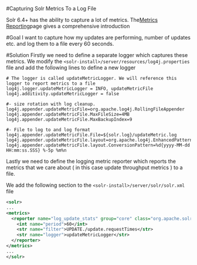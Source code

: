 #Capturing Solr Metrics To a Log File

Solr 6.4+ has the ability to capture a lot of metrics. The[Metrics Reporting](http://lucene.apache.org/solr/guide/metrics-reporting.html)page gives a comprehensive introduction  


#Goal
I want to capture how my updates are performing, number of updates etc. and log them to a file every 60 seconds. 


#Solution
Firstly we need to define a separate logger which captures these metrics. We modify the `<solr-install>/server/resources/log4j.properties` file and add the following lines to define a new logger

```properties
# The logger is called updateMetricLogger. We will reference this logger to report metrics to a file
log4j.logger.updateMetricLogger = INFO, updateMetricFile
log4j.additivity.updateMetricLogger = false

#- size rotation with log cleanup.
log4j.appender.updateMetricFile=org.apache.log4j.RollingFileAppender
log4j.appender.updateMetricFile.MaxFileSize=4MB
log4j.appender.updateMetricFile.MaxBackupIndex=9

#- File to log to and log format
log4j.appender.updateMetricFile.File=${solr.log}/updateMetric.log
log4j.appender.updateMetricFile.layout=org.apache.log4j.EnhancedPatternLayout
log4j.appender.updateMetricFile.layout.ConversionPattern=%d{yyyy-MM-dd HH:mm:ss.SSS} %-5p %m%n
```


Lastly we need to define the logging metric reporter which reports the metrics that we care about ( in this case update throughput metrics ) to a file.  

We add the following section to the `<solr-install>/server/solr/solr.xml` file 

```xml
<solr>
...
<metrics>
  <reporter name="log_update_stats" group="core" class="org.apache.solr.metrics.reporters.SolrSlf4jReporter">
    <int name="period">60</int>
    <str name="filter">UPDATE./update.requestTimes</str>
    <str name="logger">updateMetricLogger</str>
  </reporter>
</metrics>
...
</solr>
``` 